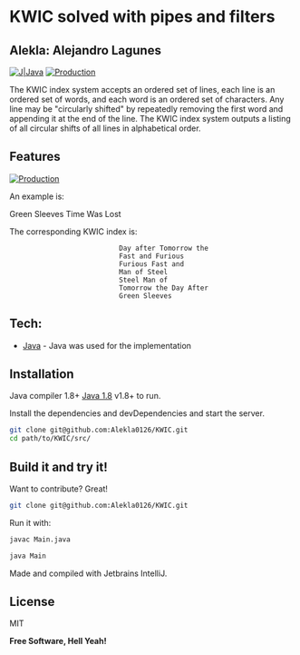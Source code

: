 # KWIC solved with pipes and filters

## Alekla: Alejandro Lagunes

[![J|Java](https://skillicons.dev/icons?i=java)]()
[![Production](https://skillicons.dev/icons?i=idea)]()

The KWIC index system accepts an ordered set of lines, each line is an ordered set of words, and each word is an ordered set of characters. Any line may be "circularly shifted" by repeatedly removing the first word and appending it at the end of the line. The KWIC index system outputs a listing of all circular shifts of all lines in alphabetical order.

## Features

[![Production](https://courses.cs.washington.edu/courses/cse503/00sp/lecture%203%20(lifecycle%20and%20kwic)_files/image008.jpg)]()

An example is:

Green Sleeves
Time Was Lost

The corresponding KWIC index is:

                               Day after Tomorrow the
                               Fast and Furious
                               Furious Fast and
                               Man of Steel
                               Steel Man of
                               Tomorrow the Day After
                               Green Sleeves

## Tech:

- [Java] - Java was used for the implementation

## Installation

Java compiler 1.8+ [Java 1.8](https://www.oracle.com/java/technologies/javase/javase8-archive-downloads.html) v1.8+ to run.

Install the dependencies and devDependencies and start the server.

```sh
git clone git@github.com:Alekla0126/KWIC.git
cd path/to/KWIC/src/
```

## Build it and try it!

Want to contribute? Great!

```sh
git clone git@github.com:Alekla0126/KWIC.git
```
Run it with:

```sh
javac Main.java
```
```sh
java Main
```

Made and compiled with Jetbrains IntelliJ.

## License

MIT

**Free Software, Hell Yeah!**

[//]: # (These are reference links used in the body of this note and get stripped out when the markdown processor does its job. There is no need to format nicely because it shouldn't be seen. Thanks SO - http://stackoverflow.com/questions/4823468/store-comments-in-markdown-syntax)

   [Java]: <https://www.java.com/es/>
